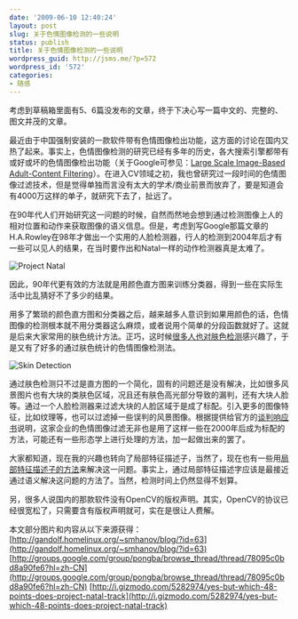 ```yaml
---
date: '2009-06-10 12:40:24'
layout: post
slug: 关于色情图像检测的一些说明
status: publish
title: 关于色情图像检测的一些说明
wordpress_guid: http://jsms.me/?p=572
wordpress_id: '572'
categories:
- 随感
---
```


考虑到草稿箱里面有5、6篇没发布的文章，终于下决心写一篇中文的、完整的、图文并茂的文章。

最近由于中国强制安装的一款软件带有色情图像检出功能，这方面的讨论在国内又热了起来。事实上，色情图像检测的研究已经有多年的历史，各大搜索引擎都带有或好或坏的色情图像检出功能（关于Google可参见：[Large Scale Image-Based Adult-Content Filtering](http://citeseerx.ist.psu.edu/viewdoc/download?doi=10.1.1.68.7839&rep=rep1&type=pdf)）。在进入CV领域之初，我也曾研究过一段时间的色情图像过滤技术，但是觉得单独而言没有太大的学术/商业前景而放弃了，要是知道会有4000万这样的单子，就研究下去了，扯远了。

在90年代人们开始研究这一问题的时候，自然而然地会想到通过检测图像上人的相对位置和动作来获取图像的语义信息。但是，考虑到写Google那篇文章的H.A.Rowley在98年才做出一个实用的人脸检测器，行人的检测到2004年后才有一些可以见人的结果，在当时要作出和Natal一样的动作检测器真是太难了。


![Project Natal](http://cache.gawker.com/assets/images/gizmodo/2009/06/pennyarcadenatal.jpg)




因此，90年代更有效的方法就是用颜色直方图来训练分类器，得到一些在实际生活中比乱猜好不了多少的结果。




用多了繁琐的颜色直方图和分类器之后，越来越多人意识到如果用颜色的话，色情图像的检测根本就不用分类器这么麻烦，或者说用个简单的分段函数就好了。这就是后来大家常用的肤色统计方法。正巧，这时候[很多人也对肤色检测](http://www.cg.cs.uni-bonn.de/docs/teaching/2002/WS/cv_hand_tracking/documents/papers/face-detection-in-color.pdf)感兴趣了，于是又有了好多的通过肤色统计的色情图像检测法。




![Skin Detection](http://gandolf.homelinux.org/~smhanov/blog/images/jones2002.png)




通过肤色检测只不过是直方图的一个简化，固有的问题还是没有解决，比如很多风景图片也有大块的类肤色区域，况且还有肤色高光部分导致的漏判，还有大块人脸等。通过一个人脸检测器来过滤大块的人脸区域于是成了标配。引入更多的图像特征，比如纹理等，也可以过滤掉一些误判的风景图像。根据提供给官方的[谈判响应书](http://www.tinydust.net/lvbar.doc.zip)说明，这家企业的色情图像过滤无非也是用了这样一些在2000年后成为标配的方法，可能还有一些形态学上进行处理的方法，加一起做出来的罢了。




大家都知道，现在我的兴趣也转向了局部特征描述子，当然了，现在也有一些用[局部特征描述子的方法](http://www-i6.informatik.rwth-aachen.de/publications/download/571/Deselaers-ICPR-2008.pdf)来解决这一问题。事实上，通过局部特征描述字应该是最接近通过语义解决这问题的方法了。当然，检测时间上仍然显得不划算。




另，很多人说国内的那款软件没有OpenCV的版权声明。其实，OpenCV的协议已经很宽松了，只需要含有版权声明就可，实在是很让人费解。





本文部分图片和内容从以下来源获得：
[http://gandolf.homelinux.org/~smhanov/blog/?id=63](http://gandolf.homelinux.org/~smhanov/blog/?id=63)
[http://groups.google.com/group/pongba/browse_thread/thread/78095c0bd8a90fe6?hl=zh-CN](http://groups.google.com/group/pongba/browse_thread/thread/78095c0bd8a90fe6?hl=zh-CN)
[http://i.gizmodo.com/5282974/yes-but-which-48-points-does-project-natal-track](http://i.gizmodo.com/5282974/yes-but-which-48-points-does-project-natal-track)
